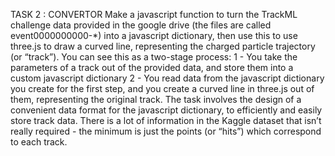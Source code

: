 TASK 2 : CONVERTOR
Make a javascript function to turn the TrackML challenge data provided in the google drive
(the files are called event0000000000-*) into a javascript dictionary, then use this to
use three.js to draw a curved line, representing the charged particle trajectory (or “track”).
You can see this as a two-stage process:
1 - You take the parameters of a track out of the provided data, and store them into a
custom javascript dictionary
2 - You read data from the javascript dictionary you create for the first step, and you create a
curved line in three.js out of them, representing the original track.
The task involves the design of a convenient data format for the javascript dictionary, to
efficiently and easily store track data. There is a lot of information in the Kaggle dataset that
isn’t really required - the minimum is just the points (or “hits”) which correspond to each
track.